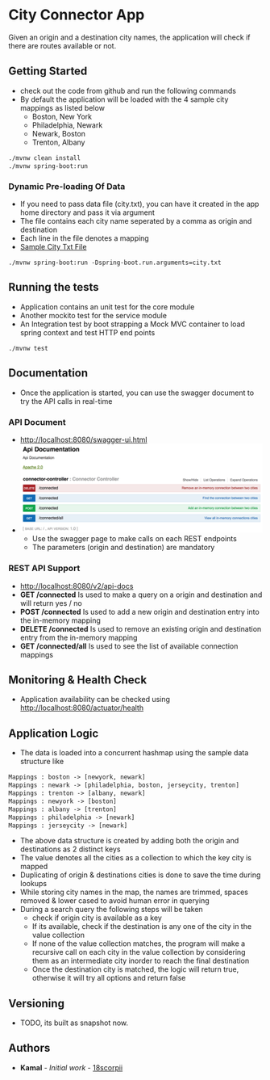 # City Connector App
Given an origin and a destination city names, the application will check if there are routes available or not.

## Getting Started
- check out the code from github and run the following commands
- By default the application will be loaded with the 4 sample city mappings as listed below
    - Boston, New York
    - Philadelphia, Newark
    - Newark, Boston
    - Trenton, Albany
```
./mvnw clean install
./mvnw spring-boot:run
```

### Dynamic Pre-loading Of Data
- If you need to pass data file (city.txt), you can have it created in the app home directory and pass it via argument
- The file contains each city name seperated by a comma as origin and destination
- Each line in the file denotes a mapping
- [Sample City Txt File](city.txt)
```
./mvnw spring-boot:run -Dspring-boot.run.arguments=city.txt
```

## Running the tests
- Application contains an unit test for the core module
- Another mockito test for the service module
- An Integration test by boot strapping a Mock MVC container to load spring context and test HTTP end points  
```
./mvnw test
```

## Documentation
- Once the application is started, you can use the swagger document to try the API calls in real-time

### API Document
- [http://localhost:8080/swagger-ui.html](http://localhost:8080/swagger-ui.html)
- ![swagger](swagger-home.png) 
    - Use the swagger page to make calls on each REST endpoints
    - The parameters (origin and destination) are mandatory

### REST API Support
- [http://localhost:8080/v2/api-docs](http://localhost:8080/v2/api-docs)
-  **GET /connected** Is used to make a query on a origin and destination and will return yes / no
-  **POST /connected** Is used to add a new origin and destination entry into the in-memory mapping
-  **DELETE /connected** Is used to remove an existing origin and destination entry from the in-memory mapping
-  **GET /connected/all** Is used to see the list of available connection mappings

## Monitoring & Health Check
- Application availability can be checked using [http://localhost:8080/actuator/health](http://localhost:8080/actuator/health)

## Application Logic
- The data is loaded into a concurrent hashmap using the sample data structure like
```
Mappings : boston -> [newyork, newark]
Mappings : newark -> [philadelphia, boston, jerseycity, trenton]
Mappings : trenton -> [albany, newark]
Mappings : newyork -> [boston]
Mappings : albany -> [trenton]
Mappings : philadelphia -> [newark]
Mappings : jerseycity -> [newark]
```
- The above data structure is created by adding both the origin and destinations as 2 distinct keys
- The value denotes all the cities as a collection to which the key city is mapped
- Duplicating of origin & destinations cities is done to save the time during lookups
- While storing city names in the map, the names are trimmed, spaces removed & lower cased to avoid human error in querying 
- During a search query the following steps will be taken
    - check if origin city is available as a key 
    - If its available, check if the destination is any one of the city in the value collection
    - If none of the value collection matches, the program will make a recursive call on each city in the value collection
     by considering them as an intermediate city inorder to reach the final destination
    - Once the destination city is matched, the logic will return true, otherwise it will try all options and return false 

## Versioning
- TODO, its built as snapshot now. 

## Authors
- **Kamal** - *Initial work* - [18scorpii](https://github.com/18scorpii)

